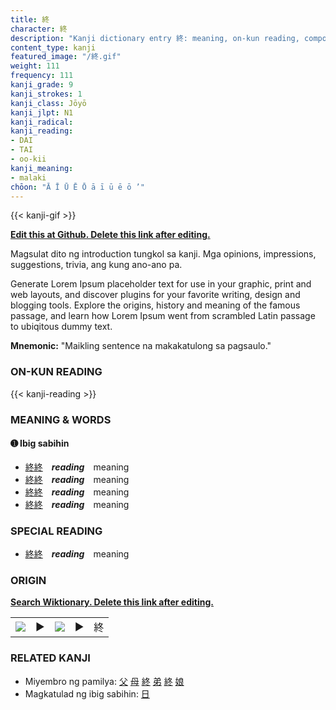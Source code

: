 ```yaml
---
title: 終
character: 終
description: "Kanji dictionary entry 終: meaning, on-kun reading, compounds, origin, related kanji"
content_type: kanji
featured_image: "/終.gif"
weight: 111
frequency: 111
kanji_grade: 9
kanji_strokes: 1
kanji_class: Jōyō
kanji_jlpt: N1
kanji_radical: 
kanji_reading: 
- DAI
- TAI
- oo-kii
kanji_meaning:
- malaki
chōon: "Ā Ī Ū Ē Ō ā ī ū ē ō ’"
---
```

[//]: # (Don't edit the line below. Kanji animated GIF code is automatically generated.)
{{< kanji-gif >}}

[//]: # (Edit below this line.)

**[Edit this at Github. Delete this link after editing.](https://github.com/tim0g/tim/tree/main/content/kanji/終/index.md)**

Magsulat dito ng introduction tungkol sa kanji. Mga opinions, impressions, suggestions, trivia, ang kung ano-ano pa.

Generate Lorem Ipsum placeholder text for use in your graphic, print and web layouts, and discover plugins for your favorite writing, design and blogging tools. Explore the origins, history and meaning of the famous passage, and learn how Lorem Ipsum went from scrambled Latin passage to ubiqitous dummy text.
 
**Mnemonic:** "Maikling sentence na makakatulong sa pagsaulo."

### ON-KUN READING

[//]: # (Don't edit the line below. ON-KUN READING code is automatically generated.)
{{< kanji-reading >}}

### MEANING & WORDS

#### ➊ **Ibig sabihin**
  - [終](../終)[終](../終)　***reading***　meaning
  - [終](../終)[終](../終)　***reading***　meaning
  - [終](../終)[終](../終)　***reading***　meaning
  - [終](../終)[終](../終)　***reading***　meaning

### SPECIAL READING
  - [終](../終)[終](../終)　***reading***　meaning

### ORIGIN

**[Search Wiktionary. Delete this link after editing.](https://wiktionary.org/wiki/終)**
<table class="kanji-table"><tr><td>
<img src="60px-終-bronze.svg.png">
</td><td>▶</td><td>
<img src="60px-終-oracle.svg.png">
</td><td>▶</td>
<td class="kanji-origin">終</td>
</tr></table>

### RELATED KANJI
- Miyembro ng pamilya: [父](../父) [母](../母) [終](../終) [弟](../弟) [終](../終) [娘](../娘)
- Magkatulad ng ibig sabihin: [日](../日)
